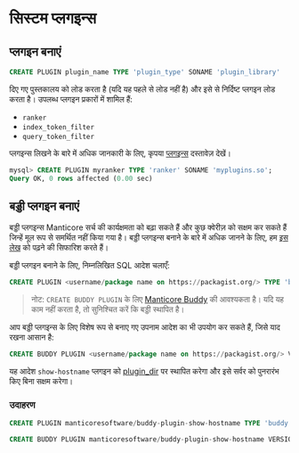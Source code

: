 # सिस्टम प्लगइन्स
## प्लगइन बनाएं

```sql
CREATE PLUGIN plugin_name TYPE 'plugin_type' SONAME 'plugin_library'
```

दिए गए पुस्तकालय को लोड करता है (यदि यह पहले से लोड नहीं है) और इसे से निर्दिष्ट प्लगइन लोड करता है। उपलब्ध प्लगइन प्रकारों में शामिल हैं:

- `ranker`
- `index_token_filter`
- `query_token_filter`

प्लगइन्स लिखने के बारे में अधिक जानकारी के लिए, कृपया [प्लगइन्स](../../../Extensions/UDFs_and_Plugins/UDFs_and_Plugins.md#Plugins) दस्तावेज़ देखें।

```sql
mysql> CREATE PLUGIN myranker TYPE 'ranker' SONAME 'myplugins.so';
Query OK, 0 rows affected (0.00 sec)
```

## बड्डी प्लगइन बनाएं

<!-- example create_buddy_plugin -->

बड्डी प्लगइन्स Manticore सर्च की कार्यक्षमता को बढ़ा सकते हैं और कुछ क्वेरीज़ को सक्षम कर सकते हैं जिन्हें मूल रूप से समर्थित नहीं किया गया है। बड्डी प्लगइन्स बनाने के बारे में अधिक जानने के लिए, हम [इस लेख](https://manticoresearch.com/blog/manticoresearch-buddy-pluggable-design/) को पढ़ने की सिफारिश करते हैं।

बड्डी प्लगइन बनाने के लिए, निम्नलिखित SQL आदेश चलाएँ:

```sql
CREATE PLUGIN <username/package name on https://packagist.org/> TYPE 'buddy' VERSION <package version>
```

> नोट: `CREATE BUDDY PLUGIN` के लिए [Manticore Buddy](../Installation/Manticore_Buddy.md) की आवश्यकता है। यदि यह काम नहीं करता है, तो सुनिश्चित करें कि बड्डी स्थापित है।

आप बड्डी प्लगइन्स के लिए विशेष रूप से बनाए गए उपनाम आदेश का भी उपयोग कर सकते हैं, जिसे याद रखना आसान है:

```sql
CREATE BUDDY PLUGIN <username/package name on https://packagist.org/> VERSION <package version>
```

यह आदेश `show-hostname` प्लगइन को [plugin_dir](../../Server_settings/Common.md#plugin_dir) पर स्थापित करेगा और इसे सर्वर को पुनरारंभ किए बिना सक्षम करेगा।

<!-- intro -->
### उदाहरण

<!-- request Example -->

```sql
CREATE PLUGIN manticoresoftware/buddy-plugin-show-hostname TYPE 'buddy' VERSION 'dev-main';

CREATE BUDDY PLUGIN manticoresoftware/buddy-plugin-show-hostname VERSION 'dev-main';
```

<!-- end -->
<!-- proofread -->

